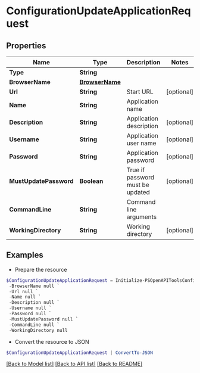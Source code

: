 # ConfigurationUpdateApplicationRequest
## Properties

Name | Type | Description | Notes
------------ | ------------- | ------------- | -------------
**Type** | **String** |  | 
**BrowserName** | [**BrowserName**](BrowserName.md) |  | 
**Url** | **String** | Start URL | [optional] 
**Name** | **String** | Application name | 
**Description** | **String** | Application description | [optional] 
**Username** | **String** | Application user name | [optional] 
**Password** | **String** | Application password | [optional] 
**MustUpdatePassword** | **Boolean** | True if password must be updated | [optional] 
**CommandLine** | **String** | Command line arguments | 
**WorkingDirectory** | **String** | Working directory | [optional] 

## Examples

- Prepare the resource
```powershell
$ConfigurationUpdateApplicationRequest = Initialize-PSOpenAPIToolsConfigurationUpdateApplicationRequest  -Type null `
 -BrowserName null `
 -Url null `
 -Name null `
 -Description null `
 -Username null `
 -Password null `
 -MustUpdatePassword null `
 -CommandLine null `
 -WorkingDirectory null
```

- Convert the resource to JSON
```powershell
$ConfigurationUpdateApplicationRequest | ConvertTo-JSON
```

[[Back to Model list]](../README.md#documentation-for-models) [[Back to API list]](../README.md#documentation-for-api-endpoints) [[Back to README]](../README.md)


